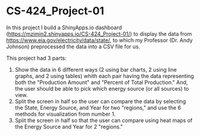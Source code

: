 # CS-424_Project-01

In this project I build a ShinyApps.io dashboard (https://mzimin2.shinyapps.io/CS-424_Project-01/) to display the data from https://www.eia.gov/electricity/data/state/, to which my Professor (Dr. Andy Johnson) preprocessed the data into a CSV file for us.

This project had 3 parts:
1) Show the data in 6 different ways (2 using bar charts, 2 using line graphs, and 2 using tables) whith each pair having the data representing both the "Production Amount" and "Percent of Total Production." And, the user should be able to pick which energy source (or all sources) to view.
2) Split the screen in half so the user can compare the data by selecting the State, Energy Source, and Year for two "regions," and use the 6 methods for visualization from number 1.
3) Split the screen in half so that the user can compare using heat maps of the Energy Source and Year for 2 "regions."
